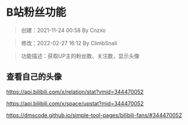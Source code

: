 # B站粉丝功能


> 创建：2021-11-24 00:58 By Cnzxo

> 修改：2022-02-27 16:12 By ClimbSnail

> 功能描述：获取UP主的粉丝数、关注数，显示头像

## 查看自己的头像
https://api.bilibili.com/x/relation/stat?vmid=344470052

https://api.bilibili.com/x/space/upstat?mid=344470052

https://dmscode.github.io/simple-tool-pages/bilibili-fans/#344470052